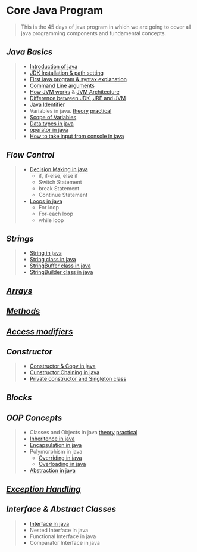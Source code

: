 # Core Java Program
> This is the 45 days of java program in which we are going to cover all java programming components and fundamental concepts.

## *Java Basics*
> * [Introduction of java](https://github.com/Ahmad-Reza/Core-Java-Program/blob/master/theory_part/Java_Introduction.png)
> * [JDK Installation & path setting](https://github.com/Ahmad-Reza/Core-Java-Program/blob/master/theory_part/JDK_Installation.txt)
> * [First java program & syntax explanation](https://github.com/Ahmad-Reza/Core-Java-Program/blob/master/practical_part/FirstProgram.java)
> * [Command Line arguments](https://github.com/Ahmad-Reza/Core-Java-Program/blob/master/practical_part/CommandLineArguments.java)
> * [How JVM works](https://github.com/Ahmad-Reza/Core-Java-Program/blob/master/practical_part/JVMWorkingProcess.java) & [JVM Architecture](https://github.com/Ahmad-Reza/Core-Java-Program/blob/master/theory_part/JVMArchitecture.png) 
> * [Difference between JDK, JRE and JVM](https://github.com/Ahmad-Reza/Core-Java-Program/blob/master/theory_part/JDK_JRE_JVM.png)
> * [Java Identifier](https://github.com/Ahmad-Reza/Core-Java-Program/blob/master/theory_part/Identifier.png)
> * Variables in java. [theory](https://github.com/Ahmad-Reza/Core-Java-Program/blob/master/theory_part/Variables.png) [practical](https://github.com/Ahmad-Reza/Core-Java-Program/blob/master/practical_part/Variables.java)
> * [Scope of Variables](https://github.com/Ahmad-Reza/Core-Java-Program/blob/master/practical_part/VariablesScope.java) 
> * [Data types in java](https://github.com/Ahmad-Reza/Core-Java-Program/blob/master/theory_part/DataTypes.png)
> * [operator in java](https://github.com/Ahmad-Reza/Core-Java-Program/blob/master/practical_part/OperatorExamples.java)
> * [How to take input from console in java](https://github.com/Ahmad-Reza/Core-Java-Program/blob/master/practical_part/CommandLineArguments.java)

## *Flow Control*
> * [Decision Making in java](https://github.com/Ahmad-Reza/Core-Java-Program/blob/master/practical_part/DecisionMaking.java)
>   * if, if-else, else if
>   * Switch Statement
>   * break Statement
>   * Continue Statement
> * [Loops in java](https://github.com/Ahmad-Reza/Core-Java-Program/blob/master/practical_part/LoopsProgram.java)
>   * For loop
>   * For-each loop
>   * while loop
## *Strings*
> * [String in java](https://github.com/Ahmad-Reza/Core-Java-Program/blob/master/practical_part/StringProgram.java)
> * [String class in java](https://github.com/Ahmad-Reza/Core-Java-Program/blob/master/practical_part/StringProgram.java)
> * [StringBuffer class in java](https://github.com/Ahmad-Reza/Core-Java-Program/blob/master/practical_part/StringBufferProgram.java)
> * [StringBuilder class in java](https://github.com/Ahmad-Reza/Core-Java-Program/blob/master/practical_part/StringBuilderProgram.java)
## [*Arrays*](https://github.com/Ahmad-Reza/Core-Java-Program/blob/master/practical_part/ArraysProgram.java)
## [*Methods*](https://github.com/Ahmad-Reza/Core-Java-Program/blob/master/practical_part/Methods.java)
## [*Access modifiers*](https://github.com/Ahmad-Reza/Core-Java-Program/blob/master/practical_part/AccessModifiersProgram.java)
## *Constructor*
> * [Constructor & Copy in java](https://github.com/Ahmad-Reza/Core-Java-Program/blob/master/practical_part/ConstructorProgram.java)
> * [Cunstructor Chaining in java](https://github.com/Ahmad-Reza/Core-Java-Program/blob/master/practical_part/ConstructorChaining.java)
> * [Private constructor and Singleton class](https://github.com/Ahmad-Reza/Core-Java-Program/blob/master/practical_part/SingletonClass.java)
## *Blocks*
## *OOP Concepts*
> * Classes and Objects in java [theory](https://github.com/Ahmad-Reza/Core-Java-Program/blob/master/theory_part/classAndObjects.png) [practical](https://github.com/Ahmad-Reza/Core-Java-Program/blob/master/practical_part/ClassObject.java)
> * [Inheritence in java](https://github.com/Ahmad-Reza/Core-Java-Program/blob/master/practical_part/InheritenceProgram.java)
> * [Encapsulation in java](https://github.com/Ahmad-Reza/Core-Java-Program/blob/master/practical_part/EncapsulationProgram.java)
> * Polymorphism in java
>   * [Overriding in java](https://github.com/Ahmad-Reza/Core-Java-Program/blob/master/practical_part/RuntimePolymorphism.java)
>   * [Overloading in java](https://github.com/Ahmad-Reza/Core-Java-Program/blob/master/practical_part/PolymorphismProgram.java)
> * [Abstraction in java](https://github.com/Ahmad-Reza/Core-Java-Program/blob/master/practical_part/AbstractionProgram.java)
## [*Exception Handling*](https://github.com/Ahmad-Reza/Core-Java-Program/commit/09b257e243baa71860f6714cbea89378448e188d)
## *Interface & Abstract Classes*
> * [Interface in java](https://github.com/Ahmad-Reza/Core-Java-Program/blob/master/practical_part/InterfaceProgram.java)
> * Nested Interface in java
> * Functional Interface in java
> * Comparator Interface in java


